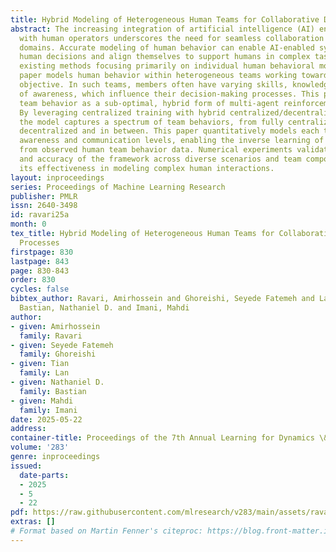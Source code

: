 ```yaml
---
title: Hybrid Modeling of Heterogeneous Human Teams for Collaborative Decision Processes
abstract: The increasing integration of artificial intelligence (AI) enabled systems
  with human operators underscores the need for seamless collaboration across various
  domains. Accurate modeling of human behavior can enable AI-enabled systems to anticipate
  human decisions and align themselves to support humans in complex tasks. Unlike
  existing methods focusing primarily on individual human behavioral modeling, this
  paper models human behavior within heterogeneous teams working toward a cooperative
  objective. In such teams, members often have varying skills, knowledge, and levels
  of awareness, which influence their decision-making processes. This paper models
  team behavior as a sub-optimal, hybrid form of multi-agent reinforcement learning.
  By leveraging centralized training with hybrid centralized/decentralized execution,
  the model captures a spectrum of team behaviors, from fully centralized to fully
  decentralized and in between. This paper quantitatively models each team member’s
  awareness and communication levels, enabling the inverse learning of these parameters
  from observed human team behavior data. Numerical experiments validate the robustness
  and accuracy of the framework across diverse scenarios and team compositions, underscoring
  its effectiveness in modeling complex human interactions.
layout: inproceedings
series: Proceedings of Machine Learning Research
publisher: PMLR
issn: 2640-3498
id: ravari25a
month: 0
tex_title: Hybrid Modeling of Heterogeneous Human Teams for Collaborative Decision
  Processes
firstpage: 830
lastpage: 843
page: 830-843
order: 830
cycles: false
bibtex_author: Ravari, Amirhossein and Ghoreishi, Seyede Fatemeh and Lan, Tian and
  Bastian, Nathaniel D. and Imani, Mahdi
author:
- given: Amirhossein
  family: Ravari
- given: Seyede Fatemeh
  family: Ghoreishi
- given: Tian
  family: Lan
- given: Nathaniel D.
  family: Bastian
- given: Mahdi
  family: Imani
date: 2025-05-22
address:
container-title: Proceedings of the 7th Annual Learning for Dynamics \& Control Conference
volume: '283'
genre: inproceedings
issued:
  date-parts:
  - 2025
  - 5
  - 22
pdf: https://raw.githubusercontent.com/mlresearch/v283/main/assets/ravari25a/ravari25a.pdf
extras: []
# Format based on Martin Fenner's citeproc: https://blog.front-matter.io/posts/citeproc-yaml-for-bibliographies/
---
```

